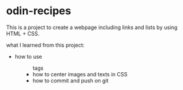 # odin-recipes

This is a project to create a webpage including links and lists by using HTML + CSS.

what I learned from this project:

- how to use <ol> <ul> <a> tags
- how to center images and texts in CSS
- how to commit and push on git